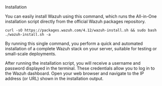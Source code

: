 Installation

You can easily install Wazuh using this command, which runs the All-in-One installation script directly from the official Wazuh packages repository.

    curl -sO https://packages.wazuh.com/4.12/wazuh-install.sh && sudo bash ./wazuh-install.sh -a

By running this single command, you perform a quick and automated installation of a complete Wazuh stack on your server, suitable for testing or small-scale deployments.

After running the installation script, you will receive a username and password displayed in the terminal. These credentials allow you to log in to the Wazuh dashboard.
Open your web browser and navigate to the IP address (or URL) shown in the installation output.
